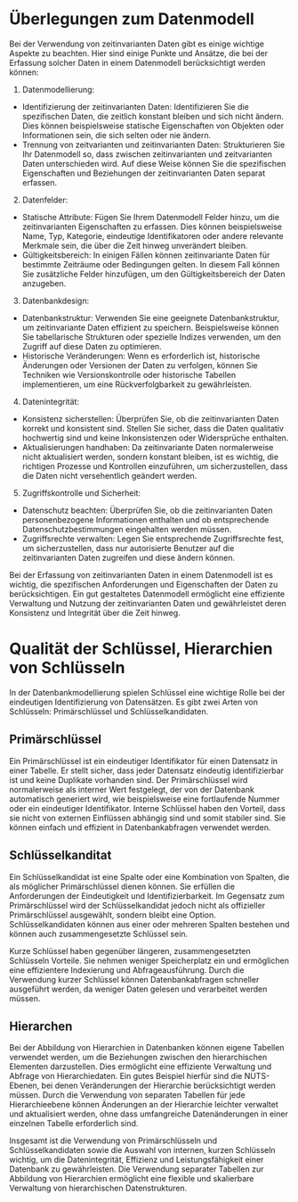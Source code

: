 # Überlegungen zum Datenmodell

Bei der Verwendung von zeitinvarianten Daten gibt es einige wichtige Aspekte zu beachten. Hier sind einige Punkte und Ansätze, die bei der Erfassung solcher Daten in einem Datenmodell berücksichtigt werden können:

1. Datenmodellierung:
- Identifizierung der zeitinvarianten Daten: Identifizieren Sie die spezifischen Daten, die zeitlich konstant bleiben und sich nicht ändern. Dies können beispielsweise statische Eigenschaften von Objekten oder Informationen sein, die sich selten oder nie ändern.
- Trennung von zeitvarianten und zeitinvarianten Daten: Strukturieren Sie Ihr Datenmodell so, dass zwischen zeitinvarianten und zeitvarianten Daten unterschieden wird. Auf diese Weise können Sie die spezifischen Eigenschaften und Beziehungen der zeitinvarianten Daten separat erfassen.

2. Datenfelder:
- Statische Attribute: Fügen Sie Ihrem Datenmodell Felder hinzu, um die zeitinvarianten Eigenschaften zu erfassen. Dies können beispielsweise Name, Typ, Kategorie, eindeutige Identifikatoren oder andere relevante Merkmale sein, die über die Zeit hinweg unverändert bleiben.
- Gültigkeitsbereich: In einigen Fällen können zeitinvariante Daten für bestimmte Zeiträume oder Bedingungen gelten. In diesem Fall können Sie zusätzliche Felder hinzufügen, um den Gültigkeitsbereich der Daten anzugeben.

3. Datenbankdesign:
- Datenbankstruktur: Verwenden Sie eine geeignete Datenbankstruktur, um zeitinvariante Daten effizient zu speichern. Beispielsweise können Sie tabellarische Strukturen oder spezielle Indizes verwenden, um den Zugriff auf diese Daten zu optimieren.
- Historische Veränderungen: Wenn es erforderlich ist, historische Änderungen oder Versionen der Daten zu verfolgen, können Sie Techniken wie Versionskontrolle oder historische Tabellen implementieren, um eine Rückverfolgbarkeit zu gewährleisten.

4. Datenintegrität:
- Konsistenz sicherstellen: Überprüfen Sie, ob die zeitinvarianten Daten korrekt und konsistent sind. Stellen Sie sicher, dass die Daten qualitativ hochwertig sind und keine Inkonsistenzen oder Widersprüche enthalten.
- Aktualisierungen handhaben: Da zeitinvariante Daten normalerweise nicht aktualisiert werden, sondern konstant bleiben, ist es wichtig, die richtigen Prozesse und Kontrollen einzuführen, um sicherzustellen, dass die Daten nicht versehentlich geändert werden.

5. Zugriffskontrolle und Sicherheit:
- Datenschutz beachten: Überprüfen Sie, ob die zeitinvarianten Daten personenbezogene Informationen enthalten und ob entsprechende Datenschutzbestimmungen eingehalten werden müssen.
- Zugriffsrechte verwalten: Legen Sie entsprechende Zugriffsrechte fest, um sicherzustellen, dass nur autorisierte Benutzer auf die zeitinvarianten Daten zugreifen und diese ändern können.

Bei der Erfassung von zeitinvarianten Daten in einem Datenmodell ist es wichtig, die spezifischen Anforderungen und Eigenschaften der Daten zu berücksichtigen. Ein gut gestaltetes Datenmodell ermöglicht eine effiziente Verwaltung und Nutzung der zeitinvarianten Daten und gewährleistet deren Konsistenz und Integrität über die Zeit hinweg.

# Qualität der Schlüssel, Hierarchien von Schlüsseln

In der Datenbankmodellierung spielen Schlüssel eine wichtige Rolle bei der eindeutigen Identifizierung von Datensätzen. Es gibt zwei Arten von Schlüsseln: Primärschlüssel und Schlüsselkandidaten.

## Primärschlüssel

Ein Primärschlüssel ist ein eindeutiger Identifikator für einen Datensatz in einer Tabelle. Er stellt sicher, dass jeder Datensatz eindeutig identifizierbar ist und keine Duplikate vorhanden sind. Der Primärschlüssel wird normalerweise als interner Wert festgelegt, der von der Datenbank automatisch generiert wird, wie beispielsweise eine fortlaufende Nummer oder ein eindeutiger Identifikator. Interne Schlüssel haben den Vorteil, dass sie nicht von externen Einflüssen abhängig sind und somit stabiler sind. Sie können einfach und effizient in Datenbankabfragen verwendet werden.

## Schlüsselkanditat

Ein Schlüsselkandidat ist eine Spalte oder eine Kombination von Spalten, die als möglicher Primärschlüssel dienen können. Sie erfüllen die Anforderungen der Eindeutigkeit und Identifizierbarkeit. Im Gegensatz zum Primärschlüssel wird der Schlüsselkandidat jedoch nicht als offizieller Primärschlüssel ausgewählt, sondern bleibt eine Option. Schlüsselkandidaten können aus einer oder mehreren Spalten bestehen und können auch zusammengesetzte Schlüssel sein.

Kurze Schlüssel haben gegenüber längeren, zusammengesetzten Schlüsseln Vorteile. Sie nehmen weniger Speicherplatz ein und ermöglichen eine effizientere Indexierung und Abfrageausführung. Durch die Verwendung kurzer Schlüssel können Datenbankabfragen schneller ausgeführt werden, da weniger Daten gelesen und verarbeitet werden müssen.

## Hierarchen

Bei der Abbildung von Hierarchien in Datenbanken können eigene Tabellen verwendet werden, um die Beziehungen zwischen den hierarchischen Elementen darzustellen. Dies ermöglicht eine effiziente Verwaltung und Abfrage von Hierarchiedaten. Ein gutes Beispiel hierfür sind die NUTS-Ebenen, bei denen Veränderungen der Hierarchie berücksichtigt werden müssen. Durch die Verwendung von separaten Tabellen für jede Hierarchieebene können Änderungen an der Hierarchie leichter verwaltet und aktualisiert werden, ohne dass umfangreiche Datenänderungen in einer einzelnen Tabelle erforderlich sind.

Insgesamt ist die Verwendung von Primärschlüsseln und Schlüsselkandidaten sowie die Auswahl von internen, kurzen Schlüsseln wichtig, um die Datenintegrität, Effizienz und Leistungsfähigkeit einer Datenbank zu gewährleisten. Die Verwendung separater Tabellen zur Abbildung von Hierarchien ermöglicht eine flexible und skalierbare Verwaltung von hierarchischen Datenstrukturen.

